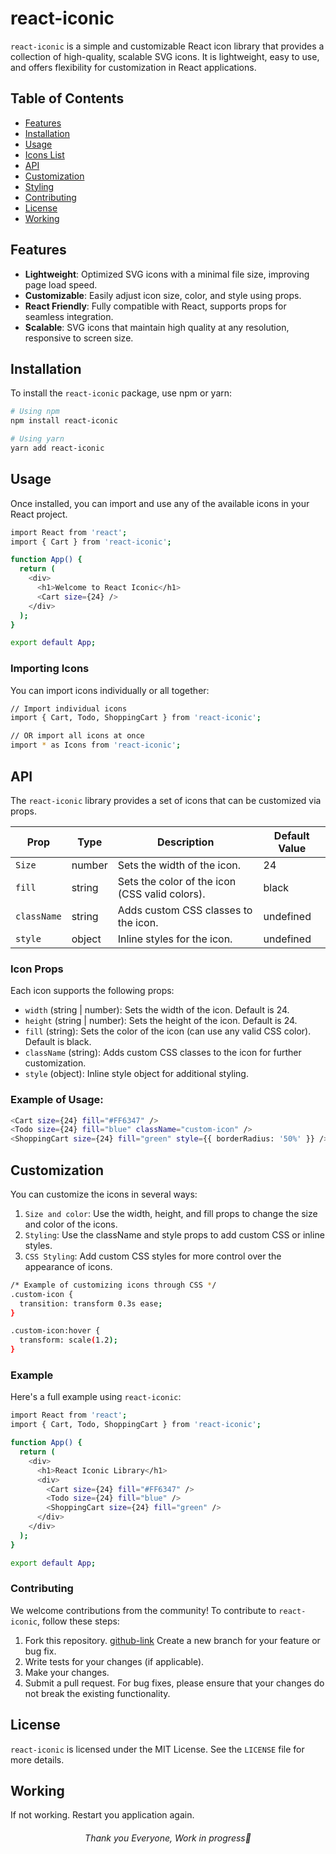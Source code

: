 # react-iconic

`react-iconic` is a simple and customizable React icon library that provides a collection of high-quality, scalable SVG icons. It is lightweight, easy to use, and offers flexibility for customization in React applications.

## Table of Contents

- [Features](#features)
- [Installation](#installation)
- [Usage](#usage)
- [Icons List](#icons-list)
- [API](#api)
- [Customization](#customization)
- [Styling](#styling)
- [Contributing](#contributing)
- [License](#license)
- [Working](#working)

## Features

- **Lightweight**: Optimized SVG icons with a minimal file size, improving page load speed.
- **Customizable**: Easily adjust icon size, color, and style using props.
- **React Friendly**: Fully compatible with React, supports props for seamless integration.
- **Scalable**: SVG icons that maintain high quality at any resolution, responsive to screen size.

## Installation

To install the `react-iconic` package, use npm or yarn:

```bash
# Using npm
npm install react-iconic

# Using yarn
yarn add react-iconic
```

## Usage

Once installed, you can import and use any of the available icons in your React project.

```bash
import React from 'react';
import { Cart } from 'react-iconic';

function App() {
  return (
    <div>
      <h1>Welcome to React Iconic</h1>
      <Cart size={24} />
    </div>
  );
}

export default App;
```

### Importing Icons

You can import icons individually or all together:

```bash
// Import individual icons
import { Cart, Todo, ShoppingCart } from 'react-iconic';

// OR import all icons at once
import * as Icons from 'react-iconic';
```

## API

The `react-iconic` library provides a set of icons that can be customized via props.

| Prop        | Type   | Description                                    | Default Value |
| ----------- | ------ | ---------------------------------------------- | ------------- |
| `Size`      | number | Sets the width of the icon.                    | 24            |
| `fill`      | string | Sets the color of the icon (CSS valid colors). | black         |
| `className` | string | Adds custom CSS classes to the icon.           | undefined     |
| `style`     | object | Inline styles for the icon.                    | undefined     |

### Icon Props

Each icon supports the following props:

- `width` (string | number): Sets the width of the icon. Default is 24.
- `height` (string | number): Sets the height of the icon. Default is 24.
- `fill` (string): Sets the color of the icon (can use any valid CSS color). Default is black.
- `className` (string): Adds custom CSS classes to the icon for further customization.
- `style` (object): Inline style object for additional styling.

### Example of Usage:

```bash
<Cart size={24} fill="#FF6347" />
<Todo size={24} fill="blue" className="custom-icon" />
<ShoppingCart size={24} fill="green" style={{ borderRadius: '50%' }} />
```

## Customization

You can customize the icons in several ways:

1.  `Size and color`: Use the width, height, and fill props to change the size and color of the icons.
2.  `Styling`: Use the className and style props to add custom CSS or inline styles.
3.  `CSS Styling`: Add custom CSS styles for more control over the appearance of icons.

```bash
/* Example of customizing icons through CSS */
.custom-icon {
  transition: transform 0.3s ease;
}

.custom-icon:hover {
  transform: scale(1.2);
}
```

### Example

Here's a full example using `react-iconic`:

```bash
import React from 'react';
import { Cart, Todo, ShoppingCart } from 'react-iconic';

function App() {
  return (
    <div>
      <h1>React Iconic Library</h1>
      <div>
        <Cart size={24} fill="#FF6347" />
        <Todo size={24} fill="blue" />
        <ShoppingCart size={24} fill="green" />
      </div>
    </div>
  );
}

export default App;
```

### Contributing

We welcome contributions from the community! To contribute to `react-iconic`, follow these steps:

1.  Fork this repository. [github-link](https://github.com/devsany/iconic.git)
    Create a new branch for your feature or bug fix.
2.  Write tests for your changes (if applicable).
3.  Make your changes.
4.  Submit a pull request.
    For bug fixes, please ensure that your changes do not break the existing functionality.

## License

`react-iconic` is licensed under the MIT License. See the `LICENSE` file for more details.

## Working

If not working. Restart you application again.

<div align="center">
  <h6>Thank you Everyone, Work in progress💙</h6>
</div>

